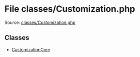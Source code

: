 File classes/Customization.php
=========

Source: [classes/Customization.php](https://github.com/PrestaShop/PrestaShop/blob/1.5.4.1/classes/Customization.php)


Classes
-------

* [CustomizationCore](class.CustomizationCore.md)

